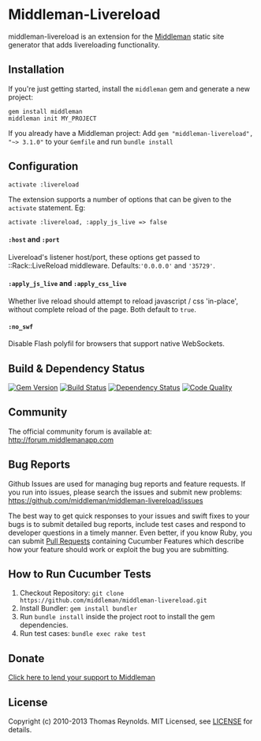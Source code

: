 # Middleman-Livereload

middleman-livereload is an extension for the [Middleman] static site generator that adds livereloading functionality.

## Installation

If you're just getting started, install the `middleman` gem and generate a new project:

```
gem install middleman
middleman init MY_PROJECT
```

If you already have a Middleman project: Add `gem "middleman-livereload", "~> 3.1.0"` to your `Gemfile` and run `bundle install`

## Configuration

```
activate :livereload
```

The extension supports a number of options that can be given to the `activate` statement. Eg:

```
activate :livereload, :apply_js_live => false
```

#### `:host` and `:port`

Livereload's listener host/port, these options get passed to ::Rack::LiveReload  middleware. Defaults:`'0.0.0.0'` and `'35729'`.

#### `:apply_js_live` and `:apply_css_live`

Whether live reload should attempt to reload javascript / css 'in-place', without complete reload of the page. Both default to `true`.

#### `:no_swf`

Disable Flash polyfil for browsers that support native WebSockets.

## Build & Dependency Status

[![Gem Version](https://badge.fury.io/rb/middleman-livereload.png)][gem]
[![Build Status](https://travis-ci.org/middleman/middleman-livereload.png)][travis]
[![Dependency Status](https://gemnasium.com/middleman/middleman-livereload.png?travis)][gemnasium]
[![Code Quality](https://codeclimate.com/github/middleman/middleman-livereload.png)][codeclimate]

## Community

The official community forum is available at: http://forum.middlemanapp.com

## Bug Reports

Github Issues are used for managing bug reports and feature requests. If you run into issues, please search the issues and submit new problems: https://github.com/middleman/middleman-livereload/issues

The best way to get quick responses to your issues and swift fixes to your bugs is to submit detailed bug reports, include test cases and respond to developer questions in a timely manner. Even better, if you know Ruby, you can submit [Pull Requests](https://help.github.com/articles/using-pull-requests) containing Cucumber Features which describe how your feature should work or exploit the bug you are submitting.

## How to Run Cucumber Tests

1. Checkout Repository: `git clone https://github.com/middleman/middleman-livereload.git`
2. Install Bundler: `gem install bundler`
3. Run `bundle install` inside the project root to install the gem dependencies.
4. Run test cases: `bundle exec rake test`

## Donate

[Click here to lend your support to Middleman](https://spacebox.io/s/4dXbHBorC3)

## License

Copyright (c) 2010-2013 Thomas Reynolds. MIT Licensed, see [LICENSE] for details.

[middleman]: http://middlemanapp.com
[gem]: https://rubygems.org/gems/middleman-livereload
[travis]: http://travis-ci.org/middleman/middleman-livereload
[gemnasium]: https://gemnasium.com/middleman/middleman-livereload
[codeclimate]: https://codeclimate.com/github/middleman/middleman-livereload
[LICENSE]: https://github.com/middleman/middleman-livereload/blob/master/LICENSE.md
